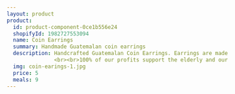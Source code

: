 ```yaml
---
layout: product
product:
  id: product-component-0ce1b556e24
  shopifyId: 1982727553094
  name: Coin Earrings
  summary: Handmade Guatemalan coin earrings
  description: Handcrafted Guatemalan Coin Earrings. Earrings are made from a 10 centavo coin from the Guatemalan currency the "Quetzal" and feature a French hook. Penny is pictured for size comparison. These earrings provide a source of income for single mothers and recovering victims of domestic and sexual abuse in Santa María de Jesús, Guatemala. Each bracelet is packaged in a handmade typical pouch.
               <br><br>100% of our profits support the elderly and our programs at Cosechando Felicidad Inc. including our feeding program for the elderly. 
  img: coin-earings-1.jpg
  price: 5
  meals: 9
---
```

